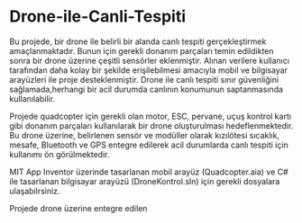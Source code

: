 # Drone-ile-Canli-Tespiti

Bu projede, bir drone ile belirli bir alanda canlı tespiti gerçekleştirmek amaçlanmaktadır. Bunun için gerekli donanım parçaları temin edildikten sonra bir 
drone üzerine çeşitli sensörler eklenmiştir. Alınan verilere kullanıcı tarafından daha kolay bir şekilde erişilebilmesi amacıyla mobil ve bilgisayar arayüzleri ile proje desteklenmiştir. Drone ile canlı tespiti sınır güvenliğini sağlamada,herhangi bir acil durumda canlının konumunun saptanmasında kullanılabilir.

Projede quadcopter için gerekli olan motor, ESC, pervane, uçuş kontrol kartı gibi donanım parçaları kullanılarak bir drone oluşturulması hedeflenmektedir. Bu drone 
üzerine, belirlenen sensör ve modüller olarak kızılötesi sıcaklık, mesafe, Bluetooth ve GPS entegre edilerek acil durumlarda canlı tespiti için kullanımı ön görülmektedir.

MIT App Inventor üzerinde tasarlanan mobil arayüz (Quadcopter.aia) ve C# ile tasarlanan bilgisayar arayüzü (DroneKontrol.sln) için gerekli dosyalara ulaşabilrsiniz.

Projede drone üzerine entegre edilen 


